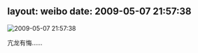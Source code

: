 layout: weibo
date: 2009-05-07 21:57:38
---
<meta name="referrer" content="no-referrer" />

<img src="/images/favicon.ico" style="float: left;"/>2009-05-07 21:57:38

亢龙有悔……

